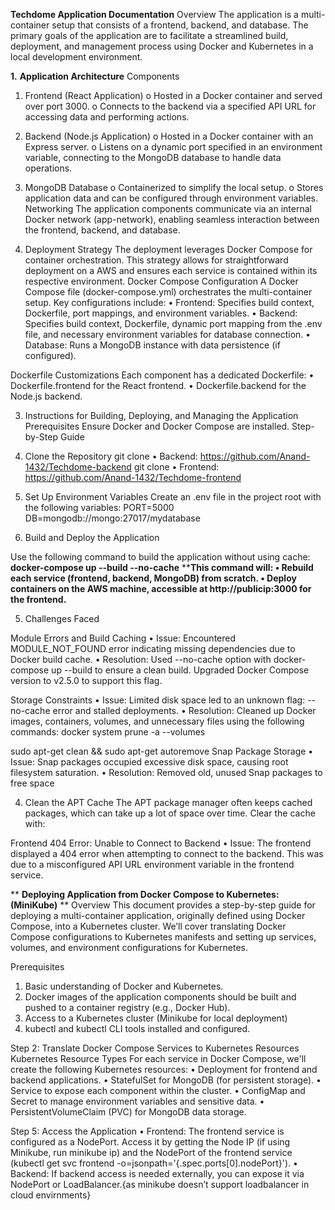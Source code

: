 **Techdome Application Documentation**
Overview
The application is a multi-container setup that consists of a frontend, backend, and database. The primary goals of the application are to facilitate a streamlined build, deployment, and management process using Docker and Kubernetes in a local development environment.

**1.** **Application Architecture**
Components
1.	Frontend (React Application)
o	Hosted in a Docker container and served over port 3000.
o	Connects to the backend via a specified API URL for accessing data and performing actions.
2.	Backend (Node.js Application)
o	Hosted in a Docker container with an Express server.
o	Listens on a dynamic port specified in an environment variable, connecting to the MongoDB database to handle data operations.
3.	MongoDB Database
o	Containerized to simplify the local setup.
o	Stores application data and can be configured through environment variables.
Networking
The application components communicate via an internal Docker network (app-network), enabling seamless interaction between the frontend, backend, and database.

2. Deployment Strategy
The deployment leverages Docker Compose for container orchestration. This strategy allows for straightforward deployment on a AWS and ensures each service is contained within its respective environment.
Docker Compose Configuration
A Docker Compose file (docker-compose.yml) orchestrates the multi-container setup. Key configurations include:
•	Frontend: Specifies build context, Dockerfile, port mappings, and environment variables.
•	Backend: Specifies build context, Dockerfile, dynamic port mapping from the .env file, and necessary environment variables for database connection.
•	Database: Runs a MongoDB instance with data persistence (if configured).
 
Dockerfile Customizations
Each component has a dedicated Dockerfile:
•	Dockerfile.frontend for the React frontend.
•	Dockerfile.backend for the Node.js backend. 

3. Instructions for Building, Deploying, and Managing the Application
Prerequisites
Ensure Docker and Docker Compose are installed.
Step-by-Step Guide

1. Clone the Repository
git clone • Backend: https://github.com/Anand-1432/Techdome-backend
git clone • Frontend: https://github.com/Anand-1432/Techdome-frontend

3. Set Up Environment Variables
Create an .env file in the project root with the following variables:
PORT=5000
DB=mongodb://mongo:27017/mydatabase

5. Build and Deploy the Application

Use the following command to build the application without using cache:
**docker-compose up --build --no-cache**
****This command will:
•	Rebuild each service (frontend, backend, MongoDB) from scratch.
•	Deploy containers on the AWS machine, accessible at http://publicip:3000 for the frontend.**


5. Challenges Faced
   
Module Errors and Build Caching
•	Issue: Encountered MODULE_NOT_FOUND error indicating missing dependencies due to Docker build cache.
•	Resolution: Used --no-cache option with docker-compose up --build to ensure a clean build. Upgraded Docker Compose version to v2.5.0 to support this flag.


Storage Constraints
•	Issue: Limited disk space led to an unknown flag: --no-cache error and stalled deployments.
•	Resolution: Cleaned up Docker images, containers, volumes, and unnecessary files using the following commands:
docker system prune -a --volumes


sudo apt-get clean && sudo apt-get autoremove
Snap Package Storage
•	Issue: Snap packages occupied excessive disk space, causing root filesystem saturation.
•	Resolution: Removed old, unused Snap packages to free space


4. Clean the APT Cache
The APT package manager often keeps cached packages, which can take up a lot of space over time. Clear the cache with:


Frontend 404 Error: Unable to Connect to Backend
•	Issue: The frontend displayed a 404 error when attempting to connect to the backend. This was due to a misconfigured API URL environment variable in the frontend service.

** **Deploying Application from Docker Compose to Kubernetes:(MiniKube)**
**
Overview
This document provides a step-by-step guide for deploying a multi-container application, originally defined using Docker Compose, into a Kubernetes cluster. We’ll cover translating Docker Compose configurations to Kubernetes manifests and setting up services, volumes, and environment configurations for Kubernetes.  

Prerequisites
1.	Basic understanding of Docker and Kubernetes.
2.	Docker images of the application components should be built and pushed to a container registry (e.g., Docker Hub).
3.	Access to a Kubernetes cluster (Minikube for local deployment)
4.	kubectl and kubectl CLI tools installed and configured.
   
Step 2: Translate Docker Compose Services to Kubernetes Resources
Kubernetes Resource Types
For each service in Docker Compose, we'll create the following Kubernetes resources:
•	Deployment for frontend and backend applications.
•	StatefulSet for MongoDB (for persistent storage).
•	Service to expose each component within the cluster.
•	ConfigMap and Secret to manage environment variables and sensitive data.
•	PersistentVolumeClaim (PVC) for MongoDB data storage.

Step 5: Access the Application
•	Frontend: The frontend service is configured as a NodePort. Access it by getting the Node IP (if using Minikube, run minikube ip) and the NodePort of the frontend service (kubectl get svc frontend -o=jsonpath='{.spec.ports[0].nodePort}').
•	Backend: If backend access is needed externally, you can expose it via NodePort or LoadBalancer.{as minikube doesn’t support loadbalancer in cloud envirnments}


 






	
